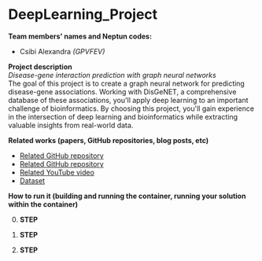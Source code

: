 # DeepLearning_Project
**Team members' names and Neptun codes:** <br>
- Csibi Alexandra *(GPVFEV)*

**Project description** <br>
*Disease-gene interaction prediction with graph neural networks* <br>
The goal of this project is to create a graph neural network for predicting disease-gene associations. Working with DisGeNET, a comprehensive database of these associations, you'll apply deep learning to an important challenge of bioinformatics. By choosing this project, you'll gain experience in the intersection of deep learning and bioinformatics while extracting valuable insights from real-world data.

**Related works (papers, GitHub repositories, blog posts, etc)** <br>
- [Related GitHub repository](https://github.com/pyg-team/pytorch_geometric)
- [Related GitHub repository](https://github.com/sujitpal/pytorch-gnn-tutorial-odsc2021)
- [Related YouTube video](https://www.youtube.com/watch?v=-UjytpbqX4A&list=LL&index=1)
- [Dataset](https://www.disgenet.org/)


**How to run it (building and running the container, running your solution within the container)** <br>

0. **STEP** <br>

1. **STEP**

2. **STEP**
